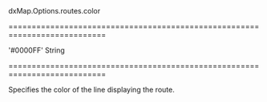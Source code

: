 <!--id-->dxMap.Options.routes.color<!--/id-->
===========================================================================
<!--default-->'#0000FF'<!--/default-->
<!--type-->String<!--/type-->
===========================================================================

<!--shortDescription-->
Specifies the color of the line displaying the route.
<!--/shortDescription-->

<!--fullDescription-->

<!--/fullDescription-->